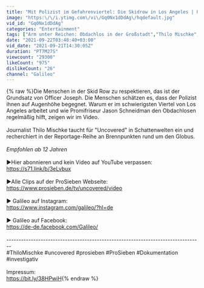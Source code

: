 ```yaml
---
title: "Mit Polizist im Gefahrenviertel: Die Skidrow in Los Angeles | Uncovered mit Thilo Mischke |ProSieben"
image: "https:\/\/i.ytimg.com\/vi\/Gq0Nx1dDdAg\/hqdefault.jpg"
vid_id: "Gq0Nx1dDdAg"
categories: "Entertainment"
tags: ["Arm unter Reichen: Obdachlos in der Großstadt","Thilo Mischke","Thilo Mischke Uncovered"]
date: "2021-09-22T03:48:40+03:00"
vid_date: "2021-09-21T14:30:05Z"
duration: "PT7M27S"
viewcount: "29300"
likeCount: "975"
dislikeCount: "26"
channel: "Galileo"
---
```

{% raw %}Die Menschen in der Skid Row zu respektieren, das ist der Grundsatz von Officer Joseph. Die Menschen schätzen es, dass der Polizist ihnen auf Augenhöhe begegnet. Warum er im schwierigsten Viertel von Los Angeles arbeitet und wie Promifriseur Jason Schneidman den Obdachlosen regelmäßig hilft, zeigen wir im Video.<br /><br />Journalist Thilo Mischke taucht für &quot;Uncovered&quot; in Schattenwelten ein und recherchiert in der Reportage-Reihe an Brennpunkten rund um den Globus.<br /><br />*Empfohlen ab 12 Jahren*<br /><br />►Hier abonnieren und kein Video auf YouTube verpassen:<br /><a rel="nofollow" target="blank" href="https://s71.link/b/3eLvbux">https://s71.link/b/3eLvbux</a><br /><br />►Alle Clips auf der ProSieben Webseite:<br /><a rel="nofollow" target="blank" href="https://www.prosieben.de/tv/uncovered/video">https://www.prosieben.de/tv/uncovered/video</a><br /><br />► Galileo auf Instagram:<br /><a rel="nofollow" target="blank" href="https://www.instagram.com/galileo/?hl=de">https://www.instagram.com/galileo/?hl=de</a><br /><br />► Galileo auf Facebook:<br /><a rel="nofollow" target="blank" href="https://de-de.facebook.com/Galileo/">https://de-de.facebook.com/Galileo/</a><br /><br />--------------------------------------------------------------------------------<br />#ThiloMischke #uncovered #prosieben #ProSieben #Dokumentation #investigativ <br /><br />Impressum:<br /><a rel="nofollow" target="blank" href="https://bit.ly/38HPwiH">https://bit.ly/38HPwiH</a>{% endraw %}
